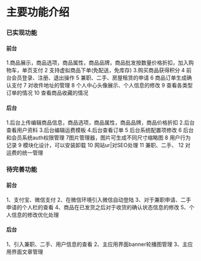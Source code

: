 
# **主要功能介绍**
	
	
### **已实现功能**
#### **前台**
1.商品展示，商品选项，商品属性，商品品牌，商品批发按数量价格折扣，加入购物车，单页支付
2 支持虚拟商品下单(免配送，免库存)
3.购买商品获得积分
4 前台会员登录、注册、退出操作
5 兼职、二手、房屋租赁的申请
6 商品订单生成确认支付
7 对收件地址的管理
8 个人中心头像展示、个人信息的修改
9 查看各类型订单的情况
10 查看商品收藏的情况
#### **后台**
1.后台上传编辑商品信息，商品选项，商品属性，商品品牌，商品价格折扣
2.后台查看用户资料
3.后台编辑运费模板
4.后台查看订单
5 后台系统配置项修改
6 后台和会员系统auth权限管理
7图片管理器，图片可生成不同尺寸缩略图
8 用户行为记录
9 模块化设计，可以安装卸载
10 网站ur|对SEO处理
11 兼职、二手、
12 对运费的统一管理


### **待完善功能**
#### **前台**
1、支付宝、微信支付
2、在微信环境引入微信自动登陆
3、对于兼职申请、二手申请的个人栏的查看
4、商品在已发货之后对于收货的确认状态信息的修改
5、个人信息的修改优化处理
#### **后台**
1、引入兼职、二手、用户信息的查看
2、主应用界面banner轮播图管理
3、主应用界面文章管理

